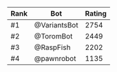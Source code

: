 Rank|Bot|Rating
---|---|---
#1|@VariantsBot|2754
#2|@ToromBot|2449
#3|@RaspFish|2202
#4|@pawnrobot|1135
